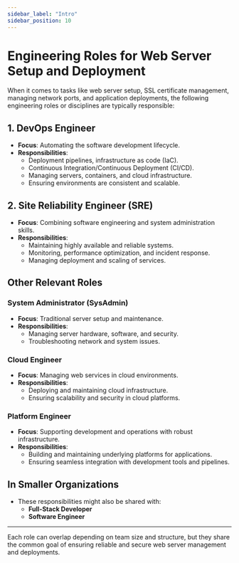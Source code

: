 ```yaml
---
sidebar_label: "Intro"
sidebar_position: 10
---
```


# Engineering Roles for Web Server Setup and Deployment

When it comes to tasks like web server setup, SSL certificate management, managing network ports, and application deployments, the following engineering roles or disciplines are typically responsible:

## **1. DevOps Engineer**

- **Focus**: Automating the software development lifecycle.
- **Responsibilities**:
  - Deployment pipelines, infrastructure as code (IaC).
  - Continuous Integration/Continuous Deployment (CI/CD).
  - Managing servers, containers, and cloud infrastructure.
  - Ensuring environments are consistent and scalable.

## **2. Site Reliability Engineer (SRE)**

- **Focus**: Combining software engineering and system administration skills.
- **Responsibilities**:
  - Maintaining highly available and reliable systems.
  - Monitoring, performance optimization, and incident response.
  - Managing deployment and scaling of services.

## **Other Relevant Roles**

### **System Administrator (SysAdmin)**

- **Focus**: Traditional server setup and maintenance.
- **Responsibilities**:
  - Managing server hardware, software, and security.
  - Troubleshooting network and system issues.

### **Cloud Engineer**

- **Focus**: Managing web services in cloud environments.
- **Responsibilities**:
  - Deploying and maintaining cloud infrastructure.
  - Ensuring scalability and security in cloud platforms.

### **Platform Engineer**

- **Focus**: Supporting development and operations with robust infrastructure.
- **Responsibilities**:
  - Building and maintaining underlying platforms for applications.
  - Ensuring seamless integration with development tools and pipelines.

## **In Smaller Organizations**

- These responsibilities might also be shared with:
  - **Full-Stack Developer**
  - **Software Engineer**

---

Each role can overlap depending on team size and structure, but they share the common goal of ensuring reliable and secure web server management and deployments.
